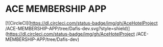 # ACE MEMBERSHIP APP

[![CircleCI](https://dl.circleci.com/status-badge/img/gh/AceHotelProject
/ACE-MEMBERSHIP-APP/tree/Dafis-dev.svg?style=shield)](https://dl.circleci.com/status-badge/img/gh/AceHotelProject
/ACE-MEMBERSHIP-APP/tree/Dafis-dev)
